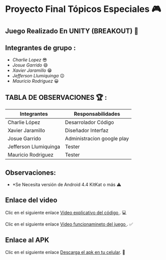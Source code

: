# Proyecto Final Tópicos Especiales :video_game:

## Juego Realizado En UNITY (BREAKOUT) :space_invader:

## Integrantes de grupo : 

* *Charlie Lopez* :sunglasses:
* *Josue Garrido* :smile:
* *Xavier Jaramillo* :grin:
* *Jefferson Llumiquinga* :wink:
* *Mauricio Rodriguez* :grinning:


## TABLA DE OBSERVACIONES :trophy: : 
| Integrantes             | Responsabilidades           |
| ----------------------  | -------------------         |
| Charlie López           | Desarrolador Código         |
| Xavier Jaramillo        | Diseñador Interfaz          |
| Josue Garrido           | Administracion google play  |
| Jefferson Llumiquinga   | Tester                      |
| Mauricio Rodriguez      | Tester                      |

## Observaciones:

* *Se Necesita versión de Android 4.4 KitKat o más :warning:

## Enlace del video
Clic en el siguiente enlace [Video explicativo del código ](). :computer:

Clic en el siguiente enlace [Video funcionamineto del juego ](). :white_check_mark:

## Enlace al APK
Clic en el siguiente enlace [Descarga el apk en tu celular](). :iphone:
